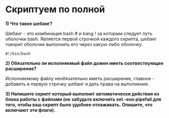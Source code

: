 # Скриптуем по полной
**1) Что такое шебанг?**

Шебанг - это комбинация bash # и bang ! за которым следует путь оболочки bash. Является первой строчкой каждого скрипта, шебанг говорит оболочке выполнить его через какую-либо оболочку.

```
#!/bin/bash
```

**2) Обязательно ли исполняемый файл дожен иметь соотвествующее расширение?**

Исполняемому файлу необязательно иметь расширение, главное - добавить в первую строчку шебанг и дать права на выполнение.

**3) Напишите скрипт который выполнит автоматически действия из блока работы с файлами (не забудьте включить set -euo pipefail для того, чтобы ваш скрипт было удобнее отлаживать. Опишите, что включают эти флаги).**

